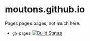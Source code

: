 moutons.github.io
=================

Pages pages pages, not much here.

* `gh-pages` [![Build Status](https://api.travis-ci.org/moutons/moutons.github.io.svg?branch=master)](https://travis-ci.org/moutons/moutons.github.io)	
